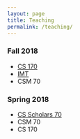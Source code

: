 ```yaml
---
layout: page
title: Teaching
permalink: /teaching/
---
```


### Fall 2018

- [CS 170](170-fa18)
- [IMT](http://imt-decal.org)
- CSM 70

### Spring 2018
- [CS Scholars 70](70-scholars)
- CSM 70
- CS 170